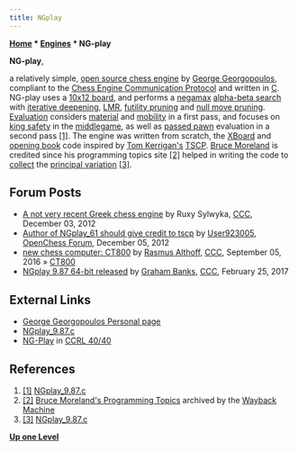 ```yaml
---
title: NGplay
---
```

**[Home](Home "Home") \* [Engines](Engines "Engines") \* NG-play**


**NG-play**,  

a relatively simple, [open source chess engine](Category:Open_Source "Category:Open Source") by [George Georgopoulos](George_Georgopoulos "George Georgopoulos"), compliant to the [Chess Engine Communication Protocol](Chess_Engine_Communication_Protocol "Chess Engine Communication Protocol") and written in [C](C "C"). 
NG-play uses a [10x12 board](10x12_Board "10x12 Board"), and performs a [negamax](Negamax "Negamax") [alpha-beta search](Alpha-Beta "Alpha-Beta") with [iterative deepening](Iterative_Deepening "Iterative Deepening"), [LMR](Late_Move_Reductions "Late Move Reductions"), [futility pruning](Futility_Pruning "Futility Pruning") and [null move pruning](Null_Move_Pruning "Null Move Pruning"). 
[Evaluation](Evaluation "Evaluation") considers [material](Material "Material") and [mobility](Mobility "Mobility") in a first pass, and focuses on [king safety](King_Safety "King Safety") in the [middlegame](Middlegame "Middlegame"), as well as [passed pawn](Passed_Pawn "Passed Pawn") evaluation in a second pass <a id="cite-note-1" href="#cite-ref-1">[1]</a>. The engine was written from scratch, the [XBoard](XBoard "XBoard") and [opening book](Opening_Book "Opening Book") code inspired by [Tom Kerrigan's](Tom_Kerrigan "Tom Kerrigan") [TSCP](TSCP "TSCP"). [Bruce Moreland](Bruce_Moreland "Bruce Moreland") is credited since his programming topics site <a id="cite-note-2" href="#cite-ref-2">[2]</a> helped in writing the code to [collect](Principal_Variation#CollectionDuringSearch "Principal Variation") the [principal variation](Principal_Variation "Principal Variation") <a id="cite-note-3" href="#cite-ref-3">[3]</a>.



## Forum Posts


* [A not very recent Greek chess engine](http://www.talkchess.com/forum/viewtopic.php?t=46265) by Ruxy Sylwyka, [CCC](CCC "CCC"), December 03, 2012
* [Author of NGplay\_61 should give credit to tscp](http://www.open-chess.org/viewtopic.php?f=3&t=2161) by [User923005](Dann_Corbit "Dann Corbit"), [OpenChess Forum](Computer_Chess_Forums "Computer Chess Forums"), December 05, 2012
* [new chess computer: CT800](http://www.talkchess.com/forum/viewtopic.php?t=61345) by [Rasmus Althoff](Rasmus_Althoff "Rasmus Althoff"), [CCC](CCC "CCC"), September 05, 2016 » [CT800](CT800 "CT800")
* [NGplay 9.87 64-bit released](http://www.talkchess.com/forum/viewtopic.php?t=63273) by [Graham Banks](Graham_Banks "Graham Banks"), [CCC](CCC "CCC"), February 25, 2017


## External Links


* [George Georgopoulos Personal page](http://users.otenet.gr/~yggeorgo/)
* [NGplay\_9.87.c](http://users.otenet.gr/~yggeorgo/NGplay_9.87.c)
* [NG-Play](http://ccrl.chessdom.com/ccrl/4040/cgi/compare_engines.cgi?family=NG-Play&print=Rating+list&print=Results+table&print=LOS+table&print=Ponder+hit+table&print=Eval+difference+table&print=Comopp+gamenum+table&print=Overlap+table&print=Score+with+common+opponents) in [CCRL 40/40](CCRL "CCRL")


## References


1. <a id="cite-ref-1" href="#cite-note-1">[1]</a> [NGplay\_9.87.c](http://users.otenet.gr/~yggeorgo/NGplay_9.87.c)
2. <a id="cite-ref-2" href="#cite-note-2">[2]</a> [Bruce Moreland's Programming Topics](https://web.archive.org/web/20071026090003/http://www.brucemo.com/compchess/programming/index.htm) archived by the [Wayback Machine](https://en.wikipedia.org/wiki/Wayback_Machine)
3. <a id="cite-ref-3" href="#cite-note-3">[3]</a> [NGplay\_9.87.c](http://users.otenet.gr/~yggeorgo/NGplay_9.87.c)

**[Up one Level](Engines "Engines")**







 
